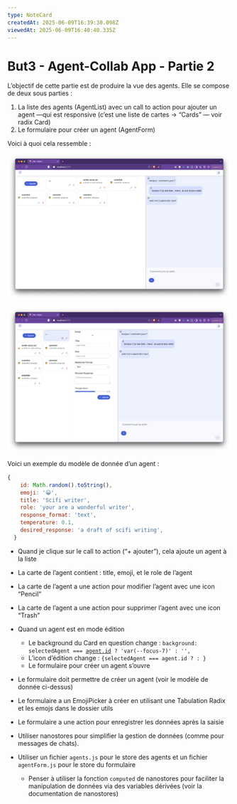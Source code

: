 ```yaml
---
type: NoteCard
createdAt: 2025-06-09T16:39:30.098Z
viewedAt: 2025-06-09T16:40:40.335Z
---
```


# But3 - Agent-Collab App - Partie 2
L’objectif de cette partie est de produire la vue des agents. Elle se compose de deux sous parties :

1.  La liste des agents (AgentList) avec un call to action pour ajouter un agent —qui est responsive (c’est une liste de cartes → “Cards” — voir radix Card)
2.  Le formulaire pour créer un agent (AgentForm)

Voici à quoi cela ressemble :

![{width=671,height=auto}](attachments/Screenshot-2025-05-16-at-10.42.44-e5exi83bh91gpfur.png)

![{width=671,height=auto}](attachments/Screenshot-2025-05-16-at-10.42.57-aum1oqansjxfh1hy.png)

Voici un exemple du modèle de donnée d’un agent :

```js
{
    id: Math.random().toString(),
    emoji: '😀',
    title: 'Scifi writer',
    role: 'your are a wonderful writer',
    response_format: 'text',
    temperature: 0.1,
    desired_response: 'a draft of scifi writing',
  }
```

*   Quand je clique sur le call to action (“+ ajouter”), cela ajoute un agent à la liste

*   La carte de l’agent contient : title, emoji, et le role de l’agent

*   La carte de l’agent a une action pour modifier l’agent avec une icon “Pencil“

*   La carte de l’agent a une action pour supprimer l’agent avec une icon “Trash”

*   Quand un agent est en mode édition

    *   Le background du Card en question change : `background: selectedAgent === `[`agent.id`](http://agent.id)` ? 'var(--focus-7)' : '',`
    *   L’icon d’édition change : `{selectedAgent === agent.id ? : }`
    *   Le formulaire pour créer un agent s’ouvre

*   Le formulaire doit permettre de créer un agent (voir le modèle de donnée ci-dessus)

*   Le formulaire a un EmojiPicker à créer en utilisant une Tabulation Radix et les emojs dans le dossier utils

*   Le formulaire a une action pour enregistrer les données après la saisie

*   Utiliser nanostores pour simplifier la gestion de données (comme pour messages de chats).

*   Utiliser un fichier `agents.js` pour le store des agents et un fichier `agentForm.js` pour le store du formulaire

    *   Penser à utiliser la fonction `computed` de nanostores pour faciliter la manipulation de données via des variables dérivées (voir la documentation de nanostores)

